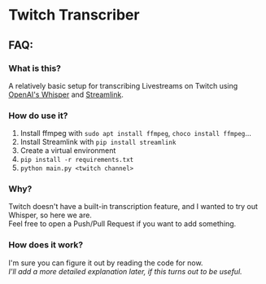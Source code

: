  # Twitch Transcriber

## FAQ:

### What is this?
A relatively basic setup for transcribing Livestreams on Twitch using [OpenAI's Whisper](https://github.com/openai/whisper) and [Streamlink](https://github.com/streamlink/streamlink).

### How do use it?
1. Install ffmpeg with `sudo apt install ffmpeg`, `choco install ffmpeg`...
2. Install Streamlink with `pip install streamlink`
3. Create a virtual environment
4. ```pip install -r requirements.txt```
5. ````python main.py <twitch channel>````

### Why?
Twitch doesn't have a built-in transcription feature, and I wanted to try out Whisper, so here we are. <br/>
Feel free to open a Push/Pull Request if you want to add something.

### How does it work?
I'm sure you can figure it out by reading the code for now. <br/>
_I'll add a more detailed explanation later, if this turns out to be useful._

